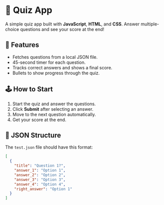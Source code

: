 # 🧠 Quiz App

A simple quiz app built with **JavaScript**, **HTML**, and **CSS**. Answer multiple-choice questions and see your score at the end!

## 🚀 Features

- Fetches questions from a local JSON file.
- 45-second timer for each question.
- Tracks correct answers and shows a final score.
- Bullets to show progress through the quiz.

## 🕹️ How to Start

1. Start the quiz and answer the questions.
2. Click **Submit** after selecting an answer.
3. Move to the next question automatically.
4. Get your score at the end.

## 📝 JSON Structure

The `test.json` file should have this format:

```json
[
  {
    "title": "Question 1?",
    "answer_1": "Option 1",
    "answer_2": "Option 2",
    "answer_3": "Option 3",
    "answer_4": "Option 4",
    "right_answer": "Option 1"
  }
]
